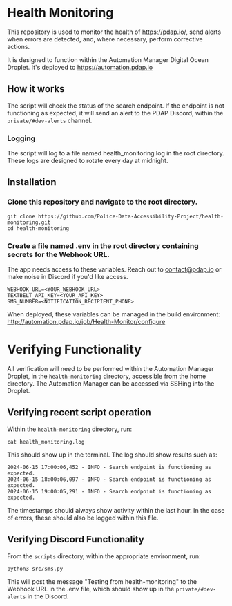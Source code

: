 # Health Monitoring

This repository is used to monitor the health of https://pdap.io/, send alerts when errors are detected, and, where necessary, perform corrective actions.

It is designed to function within the Automation Manager Digital Ocean Droplet. It's deployed to https://automation.pdap.io

## How it works

The script will check the status of the search endpoint. 
If the endpoint is not functioning as expected, it will send an alert to the PDAP Discord, within the `private/#dev-alerts` channel.

### Logging

The script will log to a file named health_monitoring.log in the root directory. These logs are designed to rotate every day at midnight.

## Installation

### Clone this repository and navigate to the root directory.

```
git clone https://github.com/Police-Data-Accessibility-Project/health-monitoring.git
cd health-monitoring
```

### Create a file named .env in the root directory containing secrets for the Webhook URL.

The app needs access to these variables. Reach out to contact@pdap.io or make noise in Discord if you'd like access.

```env
WEBHOOK_URL=<YOUR_WEBHOOK_URL>
TEXTBELT_API_KEY=<YOUR_API_KEY>
SMS_NUMBER=<NOTIFICATION_RECIPIENT_PHONE>
```

When deployed, these variables can be managed in the build environment: http://automation.pdap.io/job/Health-Monitor/configure


# Verifying Functionality

All verification will need to be performed within the Automation Manager Droplet, in the `health-monitoring` directory, accessible from the home directory. The Automation Manager can be accessed via SSHing into the Droplet.

## Verifying recent script operation

Within the `health-monitoring` directory, run:

```shell
cat health_monitoring.log
```

This should show up in the terminal. The log should show results such as:

```text
2024-06-15 17:00:06,452 - INFO - Search endpoint is functioning as expected.
2024-06-15 18:00:06,097 - INFO - Search endpoint is functioning as expected.
2024-06-15 19:00:05,291 - INFO - Search endpoint is functioning as expected.
```

The timestamps should always show activity within the last hour. In the case of errors, these should also be logged within this file.

## Verifying Discord Functionality

From the `scripts` directory, within the appropriate environment, run:

```shell
python3 src/sms.py
```

This will post the message "Testing from health-monitoring" to the Webhook URL in the .env file, which should show up in the `private/#dev-alerts` in the Discord.

